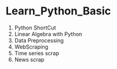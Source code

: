 # Learn_Python_Basic
1. Python ShortCut
2. Linear Algebra with Python
3. Data Preprocessing
4. WebScraping
5. Time series scrap
6. News scrap
